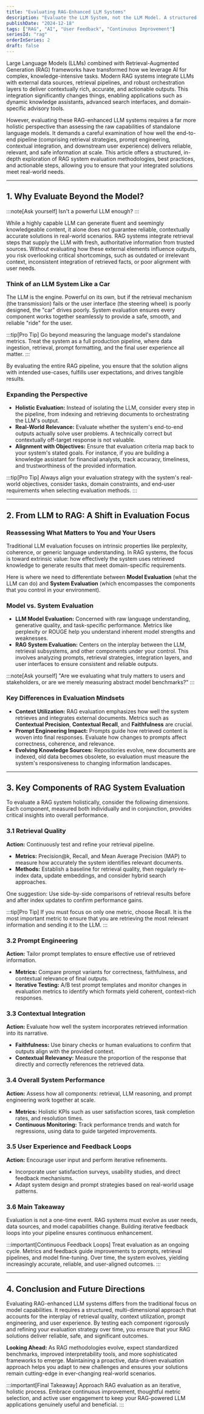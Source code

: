 ```yaml
---
title: "Evaluating RAG-Enhanced LLM Systems"
description: "Evaluate the LLM System, not the LLM Model. A structured approach to holistic evaluation of RAG-enhanced LLM systems."
publishDate: "2024-12-18"
tags: ["RAG", "AI", "User Feedback", "Continuous Improvement"]
seriesId: "rag"
orderInSeries: 2
draft: false
---
```


Large Language Models (LLMs) combined with Retrieval-Augmented Generation (RAG) frameworks have transformed how we leverage AI for complex, knowledge-intensive tasks. Modern RAG systems integrate LLMs with external data sources, retrieval pipelines, and robust orchestration layers to deliver contextually rich, accurate, and actionable outputs. This integration significantly changes things, enabling applications such as dynamic knowledge assistants, advanced search interfaces, and domain-specific advisory tools.

However, evaluating these RAG-enhanced LLM systems requires a far more holistic perspective than assessing the raw capabilities of standalone language models. It demands a careful examination of how well the end-to-end pipeline (comprising retrieval strategies, prompt engineering, contextual integration, and downstream user experience) delivers reliable, relevant, and safe information at scale. This article offers a structured, in-depth exploration of RAG system evaluation methodologies, best practices, and actionable steps, allowing you to ensure that your integrated solutions meet real-world needs.

---

## 1. Why Evaluate Beyond the Model?

:::note[Ask yourself]
Isn't a powerful LLM enough?
:::

While a highly capable LLM can generate fluent and seemingly knowledgeable content, it alone does not guarantee reliable, contextually accurate solutions in real-world scenarios. RAG systems integrate retrieval steps that supply the LLM with fresh, authoritative information from trusted sources. Without evaluating how these external elements influence outputs, you risk overlooking critical shortcomings, such as outdated or irrelevant context, inconsistent integration of retrieved facts, or poor alignment with user needs.

### Think of an LLM System Like a Car

The LLM is the engine. Powerful on its own, but if the retrieval mechanism (the transmission) fails or the user interface (the steering wheel) is poorly designed, the "car" drives poorly. System evaluation ensures every component works together seamlessly to provide a safe, smooth, and reliable "ride" for the user.

:::tip[Pro Tip]
Go beyond measuring the language model's standalone metrics. Treat the system as a full production pipeline, where data ingestion, retrieval, prompt formatting, and the final user experience all matter.
:::

By evaluating the entire RAG pipeline, you ensure that the solution aligns with intended use-cases, fulfills user expectations, and drives tangible results.

### Expanding the Perspective

- **Holistic Evaluation:** Instead of isolating the LLM, consider every step in the pipeline, from indexing and retrieving documents to orchestrating the LLM's output.  
- **Real-World Relevance:** Evaluate whether the system's end-to-end outputs actually solve user problems. A technically correct but contextually off-target response is not valuable.  
- **Alignment with Objectives:** Ensure that evaluation criteria map back to your system's stated goals. For instance, if you are building a knowledge assistant for financial analysts, track accuracy, timeliness, and trustworthiness of the provided information.

:::tip[Pro Tip]
Always align your evaluation strategy with the system's real-world objectives, consider tasks, domain constraints, and end-user requirements when selecting evaluation methods.
:::

---

## 2. From LLM to RAG: A Shift in Evaluation Focus

### Reassessing What Matters to You and Your Users

Traditional LLM evaluation focuses on intrinsic properties like perplexity, coherence, or generic language understanding. In RAG systems, the focus is toward extrinsic value: how effectively the system uses retrieved knowledge to generate results that meet domain-specific requirements.

Here is where we need to differentiate between **Model Evaluation** (what the LLM can do) and **System Evaluation** (which encompasses the components that you control in your environment).

### Model vs. System Evaluation

- **LLM Model Evaluation:** Concerned with raw language understanding, generative quality, and task-specific performance. Metrics like perplexity or ROUGE help you understand inherent model strengths and weaknesses.  
- **RAG System Evaluation:** Centers on the interplay between the LLM, retrieval subsystems, and other components under your control. This involves analyzing prompts, retrieval strategies, integration layers, and user interfaces to ensure consistent and reliable outputs.

:::note[Ask yourself]
"Are we evaluating what truly matters to users and stakeholders, or are we merely measuring abstract model benchmarks?"
:::

### Key Differences in Evaluation Mindsets

- **Context Utilization:** RAG evaluation emphasizes how well the system retrieves and integrates external documents. Metrics such as **Contextual Precision**, **Contextual Recall**, and **Faithfulness** are crucial.  
- **Prompt Engineering Impact:** Prompts guide how retrieved content is woven into final responses. Evaluate how changes to prompts affect correctness, coherence, and relevance.  
- **Evolving Knowledge Sources:** Repositories evolve, new documents are indexed, old data becomes obsolete, so evaluation must measure the system's responsiveness to changing information landscapes.

---

## 3. Key Components of RAG System Evaluation

To evaluate a RAG system holistically, consider the following dimensions. Each component, measured both individually and in conjunction, provides critical insights into overall performance.

### 3.1 Retrieval Quality

**Action:** Continuously test and refine your retrieval pipeline.  
- **Metrics:** Precision@k, Recall, and Mean Average Precision (MAP) to measure how accurately the system identifies relevant documents.  
- **Methods:** Establish a baseline for retrieval quality, then regularly re-index data, update embeddings, and consider hybrid search approaches.

One suggestion: Use side-by-side comparisons of retrieval results before and after index updates to confirm performance gains.

:::tip[Pro Tip]
If you must focus on only one metric, choose Recall. It is the most important metric to ensure that you are retrieving the most relevant information and sending it to the LLM.
:::

### 3.2 Prompt Engineering

**Action:** Tailor prompt templates to ensure effective use of retrieved information.  
- **Metrics:** Compare prompt variants for correctness, faithfulness, and contextual relevance of final outputs.  
- **Iterative Testing:** A/B test prompt templates and monitor changes in evaluation metrics to identify which formats yield coherent, context-rich responses.

### 3.3 Contextual Integration

**Action:** Evaluate how well the system incorporates retrieved information into its narrative.  
- **Faithfulness:** Use binary checks or human evaluations to confirm that outputs align with the provided context.  
- **Contextual Relevancy:** Measure the proportion of the response that directly and correctly references the retrieved data.

### 3.4 Overall System Performance

**Action:** Assess how all components: retrieval, LLM reasoning, and prompt engineering work together at scale.  
- **Metrics:** Holistic KPIs such as user satisfaction scores, task completion rates, and resolution times.  
- **Continuous Monitoring:** Track performance trends and watch for regressions, using data to guide targeted improvements.

### 3.5 User Experience and Feedback Loops

**Action:** Encourage user input and perform iterative refinements.  
- Incorporate user satisfaction surveys, usability studies, and direct feedback mechanisms.  
- Adapt system design and prompt strategies based on real-world usage patterns.

### 3.6 Main Takeaway

Evaluation is not a one-time event. RAG systems must evolve as user needs, data sources, and model capabilities change. Building iterative feedback loops into your pipeline ensures continuous enhancement.

:::important[Continuous Feedback Loops]
Treat evaluation as an ongoing cycle. Metrics and feedback guide improvements to prompts, retrieval pipelines, and model fine-tuning. Over time, the system evolves, yielding increasingly accurate, reliable, and user-aligned outcomes.
:::

---

## 4. Conclusion and Future Directions

Evaluating RAG-enhanced LLM systems differs from the traditional focus on model capabilities. It requires a structured, multi-dimensional approach that accounts for the interplay of retrieval quality, context utilization, prompt engineering, and user experience. By testing each component rigorously and refining your evaluation strategy over time, you ensure that your RAG solutions deliver reliable, safe, and significant outcomes.

**Looking Ahead:** As RAG methodologies evolve, expect standardized benchmarks, improved interpretability tools, and more sophisticated frameworks to emerge. Maintaining a proactive, data-driven evaluation approach helps you adapt to new challenges and ensures your solutions remain cutting-edge in ever-changing real-world scenarios.

:::important[Final Takeaway]
Approach RAG evaluation as an iterative, holistic process. Embrace continuous improvement, thoughtful metric selection, and active user engagement to keep your RAG-powered LLM applications genuinely useful and beneficial.
::: 